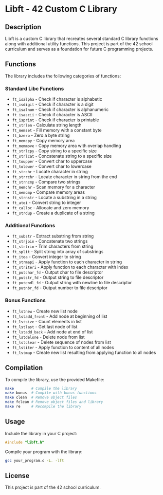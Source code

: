 # Libft - 42 Custom C Library

## Description
Libft is a custom C library that recreates several standard C library functions along with additional utility functions. This project is part of the 42 school curriculum and serves as a foundation for future C programming projects.

## Functions
The library includes the following categories of functions:

### Standard Libc Functions
* `ft_isalpha` - Check if character is alphabetic
* `ft_isdigit` - Check if character is a digit
* `ft_isalnum` - Check if character is alphanumeric
* `ft_isascii` - Check if character is ASCII
* `ft_isprint` - Check if character is printable
* `ft_strlen` - Calculate string length
* `ft_memset` - Fill memory with a constant byte
* `ft_bzero` - Zero a byte string
* `ft_memcpy` - Copy memory area
* `ft_memmove` - Copy memory area with overlap handling
* `ft_strlcpy` - Copy string to a specific size
* `ft_strlcat` - Concatenate string to a specific size
* `ft_toupper` - Convert char to uppercase
* `ft_tolower` - Convert char to lowercase
* `ft_strchr` - Locate character in string
* `ft_strrchr` - Locate character in string from the end
* `ft_strncmp` - Compare two strings
* `ft_memchr` - Scan memory for a character
* `ft_memcmp` - Compare memory areas
* `ft_strnstr` - Locate a substring in a string
* `ft_atoi` - Convert string to integer
* `ft_calloc` - Allocate and zero memory
* `ft_strdup` - Create a duplicate of a string

### Additional Functions
* `ft_substr` - Extract substring from string
* `ft_strjoin` - Concatenate two strings
* `ft_strtrim` - Trim characters from string
* `ft_split` - Split string into array of substrings
* `ft_itoa` - Convert integer to string
* `ft_strmapi` - Apply function to each character in string
* `ft_striteri` - Apply function to each character with index
* `ft_putchar_fd` - Output char to file descriptor
* `ft_putstr_fd` - Output string to file descriptor
* `ft_putendl_fd` - Output string with newline to file descriptor
* `ft_putnbr_fd` - Output number to file descriptor

### Bonus Functions
* `ft_lstnew` - Create new list node
* `ft_lstadd_front` - Add node at beginning of list
* `ft_lstsize` - Count elements in list
* `ft_lstlast` - Get last node of list
* `ft_lstadd_back` - Add node at end of list
* `ft_lstdelone` - Delete node from list
* `ft_lstclear` - Delete sequence of nodes from list
* `ft_lstiter` - Apply function to content of all nodes
* `ft_lstmap` - Create new list resulting from applying function to all nodes

## Compilation
To compile the library, use the provided Makefile:

```bash
make        # Compile the library
make bonus  # Compile with bonus functions
make clean  # Remove object files
make fclean # Remove object files and library
make re     # Recompile the library
```

## Usage
Include the library in your C project:

```c
#include "libft.h"
```

Compile your program with the library:

```bash
gcc your_program.c -L. -lft
```

## License
This project is part of the 42 school curriculum.